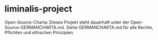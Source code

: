 # liminalis-project

Open-Source-Charta:
Dieses Projekt steht dauerhaft unter der Open-Source-GERMANCHARTA.md.
Siehe GERMANCHARTA.md für alle Rechte, Pflichten und ethischen Prinzipien.
